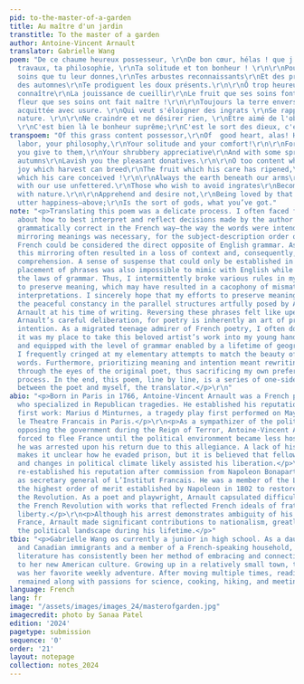 ```yaml
---
pid: to-the-master-of-a-garden
title: Au maître d'un jardin
transtitle: To the master of a garden
author: Antoine-Vincent Arnault
translator: Gabrielle Wang
poem: "De ce chaume heureux possesseur, \r\nDe bon cœur, hélas ! que j'envie \r\nTes
  travaux, ta philosophie, \r\nTa solitude et ton bonheur ! \r\n\r\nPour prix des
  soins que tu leur donnes,\r\nTes arbustes reconnaissants\r\nEt des printemps et
  des automnes\r\nTe prodiguent les doux présents.\r\n\r\nÔ trop heureux qui peut
  connaître\r\nLa jouissance de cueillir\r\nLe fruit que ses soins font mûrir,\r\nLa
  fleur que ses soins ont fait naître !\r\n\r\nToujours la terre envers nos bras \r\nS'est
  acquittée avec usure. \r\nQui veut s'éloigner des ingrats \r\nSe rapproche de la
  nature. \r\n\r\nNe craindre et ne désirer rien, \r\nEtre aimé de l'objet qu'on aime,
  \r\nC'est bien là le bonheur suprême;\r\nC'est le sort des dieux, c'est le tien. "
transpoem: "Of this grass content possessor,\r\nOf  good heart, alas! How I fancy\r\nYour
  labor, your philosophy,\r\nYour solitude and your comfort!\r\n\r\nFor cost of care
  you give to them,\r\nYour shrubbery appreciative\r\nAnd with some springs and some
  autumns\r\nLavish you the pleasant donatives.\r\n\r\nO too content who comprehends\r\nThe
  joy which harvest can breed\r\nThe fruit which his care has ripened,\r\nThe flower
  which his care conceived !\r\n\r\nAlways the earth beneath our arms\r\nWhich has
  with our use unfettered.\r\nThose who wish to avoid ingrates\r\nBecome ever close
  with nature.\r\n\r\nApprehend and desire not,\r\nBeing loved by that which we love,\r\nIs
  utter happiness–above;\r\nIs the sort of gods, what you’ve got."
note: "<p>Translating this poem was a delicate process. I often faced frustrations
  about how to best interpret and reflect decisions made by the author that were only
  grammatically correct in the French way–the way the words were intended. Quite literally
  mirroring meanings was necessary, for the subject-description order of words in
  French could be considered the direct opposite of English grammar. As a result,
  this mirroring often resulted in a loss of context and, consequently, accuracy of
  comprehension. A sense of suspense that could only be established in the original
  placement of phrases was also impossible to mimic with English while maintaining
  the laws of grammar. Thus, I intermittently broke various rules in my best efforts
  to preserve meaning, which may have resulted in a cacophony of mismatched grammar
  interpretations. I sincerely hope that my efforts to preserve meaning did not disturb
  the peaceful constancy in the parallel structures artfully posed by Antoine-Vincent
  Arnault at his time of writing. Reversing these phrases felt like upending all of
  Arnault’s careful deliberation, for poetry is inherently an art of precision and
  intention. As a migrated teenage admirer of French poetry, I often doubted that
  it was my place to take this beloved artist’s work into my young hands. Unqualified
  and equipped with the level of grammar enabled by a lifetime of geographical isolation,
  I frequently cringed at my elementary attempts to match the beauty of the original
  words. Furthermore, prioritizing meaning and intention meant rewriting the poem
  through the eyes of the original poet, thus sacrificing my own preferences in the
  process. In the end, this poem, line by line, is a series of one-sided compromises
  between the poet and myself, the translator.</p>\r\n"
abio: "<p>Born in Paris in 1766, Antoine-Vincent Arnault was a French poet and fabulist
  who specialized in Republican tragedies. He established his reputation with his
  first work: Marius d Minturnes, a tragedy play first performed on May 19, 1791 on
  le Theatre Francais in Paris.</p>\r\n<p>As a sympathizer of the political group
  opposing the government during the Reign of Terror, Antoine-Vincent Arnault was
  forced to flee France until the political environment became less hostile. Regardless,
  he was arrested upon his return due to this allegiance. A lack of historical records
  makes it unclear how he evaded prison, but it is believed that fellow dramatists
  and changes in political climate likely assisted his liberation.</p>\r\n<p>Arnault
  re-established his reputation after commission from Napoleon Bonaparte and nomination
  as secretary general of L’Institut Francais. He was a member of the Légion D'Honneur:
  the highest order of merit established by Napoleon in 1802 to restore honor after
  the Revolution. As a poet and playwright, Arnault capsulated difficult periods of
  the French Revolution with works that reflected French ideals of fraternity and
  liberty.</p>\r\n<p>Although his arrest demonstrates ambiguity of his reception in
  France, Arnault made significant contributions to nationalism, greatly impacting
  the political landscape during his lifetime.</p>"
tbio: "<p>Gabrielle Wang os currently a junior in high school. As a daughter of Chinese
  and Canadian immigrants and a member of a French-speaking household, poetry and
  literature has consistently been her method of embracing and connecting her heritage
  to her new American culture. Growing up in a relatively small town, the library
  was her favorite weekly adventure. After moving multiple times, reading has unfailingly
  remained along with passions for science, cooking, hiking, and meeting new people!</p>"
language: French
lang: fr
image: "/assets/images/images_24/masterofgarden.jpg"
imagecredit: photo by Sanaa Patel
edition: '2024'
pagetype: submission
sequence: '0'
order: '21'
layout: notepage
collection: notes_2024
---
```

